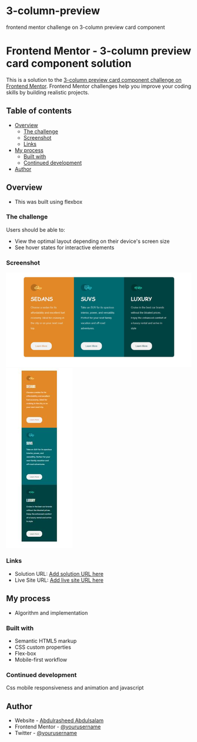 # 3-column-preview
frontend mentor challenge on 3-column preview card component
# Frontend Mentor - 3-column preview card component solution

This is a solution to the [3-column preview card component challenge on Frontend Mentor](https://www.frontendmentor.io/challenges/3column-preview-card-component-pH92eAR2-). Frontend Mentor challenges help you improve your coding skills by building realistic projects. 

## Table of contents

- [Overview](#overview)
  - [The challenge](#the-challenge)
  - [Screenshot](#screenshot)
  - [Links](#links)
- [My process](#my-process)
  - [Built with](#built-with)
  - [Continued development](#continued-development)
- [Author](#author)

## Overview
- This was built using flexbox 
### The challenge

Users should be able to:

- View the optimal layout depending on their device's screen size
- See hover states for interactive elements

### Screenshot

![](./desktop_screenshot.jpg)
![](./mobile_screenshot.jpg)


### Links

- Solution URL: [Add solution URL here](https://your-solution-url.com)
- Live Site URL: [Add live site URL here](https://your-live-site-url.com)

## My process
- Algorithm and implementation
### Built with

- Semantic HTML5 markup
- CSS custom properties
- Flex-box
- Mobile-first workflow

### Continued development

Css mobile responsiveness and animation and javascript
## Author

- Website - [Abdulrasheed Abdulsalam](https://www.your-site.com)
- Frontend Mentor - [@yourusername](https://www.frontendmentor.io/profile/yourusername)
- Twitter - [@yourusername](https://www.twitter.com/yourusername)



